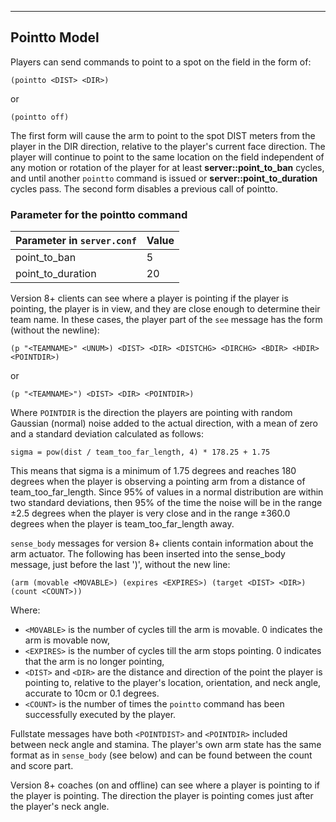 ---

## Pointto Model

Players can send commands to point to a spot on the field in the form of:

`(pointto <DIST> <DIR>)`

or

`(pointto off)`

The first form will cause the arm to point to the spot DIST meters from the player in the DIR direction, relative to the player's current face direction. The player will continue to point to the same location on the field independent of any motion or rotation of the player for at least **server::point_to_ban** cycles, and until another `pointto` command is issued or **server::point_to_duration** cycles pass. The second form disables a previous call of pointto.

### Parameter for the pointto command

| Parameter in `server.conf` | Value |
|----------------------------|-------|
| point_to_ban               | 5     |
| point_to_duration          | 20    |

Version 8+ clients can see where a player is pointing if the player is pointing, the player is in view, and they are close enough to determine their team name. In these cases, the player part of the `see` message has the form (without the newline):

`(p "<TEAMNAME>" <UNUM>) <DIST> <DIR> <DISTCHG> <DIRCHG> <BDIR> <HDIR> <POINTDIR>)`

or

`(p "<TEAMNAME>") <DIST> <DIR> <POINTDIR>)`

Where `POINTDIR` is the direction the players are pointing with random Gaussian (normal) noise added to the actual direction, with a mean of zero and a standard deviation calculated as follows:

`sigma = pow(dist / team_too_far_length, 4) * 178.25 + 1.75`

This means that sigma is a minimum of 1.75 degrees and reaches 180 degrees when the player is observing a pointing arm from a distance of team_too_far_length. Since 95% of values in a normal distribution are within two standard deviations, then 95% of the time the noise will be in the range ±2.5 degrees when the player is very close and in the range ±360.0 degrees when the player is team_too_far_length away.

`sense_body` messages for version 8+ clients contain information about the arm actuator. The following has been inserted into the sense_body message, just before the last ')', without the new line:

`(arm (movable <MOVABLE>) (expires <EXPIRES>) (target <DIST> <DIR>) (count <COUNT>))`

Where:

- `<MOVABLE>` is the number of cycles till the arm is movable. 0 indicates the arm is movable now,
- `<EXPIRES>` is the number of cycles till the arm stops pointing. 0 indicates that the arm is no longer pointing,
- `<DIST>` and `<DIR>` are the distance and direction of the point the player is pointing to, relative to the player's location, orientation, and neck angle, accurate to 10cm or 0.1 degrees.
- `<COUNT>` is the number of times the `pointto` command has been successfully executed by the player.

Fullstate messages have both `<POINTDIST>` and `<POINTDIR>` included between neck angle and stamina. The player's own arm state has the same format as in `sense_body` (see below) and can be found between the count and score part.

Version 8+ coaches (on and offline) can see where a player is pointing to if the player is pointing. The direction the player is pointing comes just after the player's neck angle.